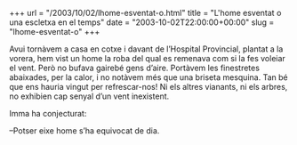 +++
url = "/2003/10/02/lhome-esventat-o.html"
title = "L'home esventat o una escletxa en el temps"
date = "2003-10-02T22:00:00+00:00"
slug = "lhome-esventat-o"
+++

Avui tornàvem a casa en cotxe i davant de l’Hospital Provincial, plantat a la vorera, hem vist un home la roba del qual es remenava com si la fes voleiar el vent. Però no bufava gairebé gens d’aire. Portàvem les finestretes abaixades, per la calor, i no notàvem més que una briseta mesquina. Tan bé que ens hauria vingut per refrescar-nos! Ni els altres vianants, ni els arbres, no exhibien cap senyal d’un vent inexistent.

Imma ha conjecturat:

–Potser eixe home s’ha equivocat de dia.

